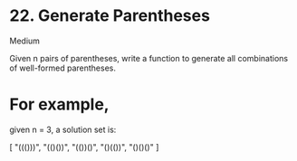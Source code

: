 # 22. Generate Parentheses
Medium

Given n pairs of parentheses, write a function to generate all combinations of well-formed parentheses.

# For example, 
given n = 3, a solution set is:

[
  "((()))",
  "(()())",
  "(())()",
  "()(())",
  "()()()"
]
